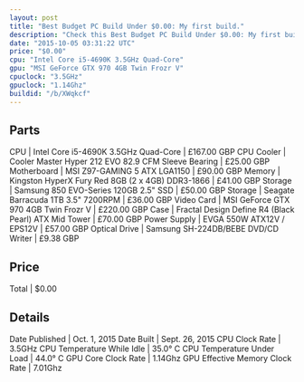 ```yaml
---
layout: post
title: "Best Budget PC Build Under $0.00: My first build."
description: "Check this Best Budget PC Build Under $0.00: My first build.. CPU: Intel Core i5-4690K 3.5GHz Quad-Core, CPU Cooler: Cooler Master Hyper 212 EVO 82.9 CFM Sleeve Bearing, M"
date: "2015-10-05 03:31:22 UTC"
price: "$0.00"
cpu: "Intel Core i5-4690K 3.5GHz Quad-Core"
gpu: "MSI GeForce GTX 970 4GB Twin Frozr V"
cpuclock: "3.5GHz"
gpuclock: "1.14Ghz"
buildid: "/b/XWqkcf"
---
```


## Parts

CPU | Intel Core i5-4690K 3.5GHz Quad-Core | £167.00 GBP
CPU Cooler | Cooler Master Hyper 212 EVO 82.9 CFM Sleeve Bearing | £25.00 GBP
Motherboard | MSI Z97-GAMING 5 ATX LGA1150 | £90.00 GBP
Memory | Kingston HyperX Fury Red 8GB (2 x 4GB) DDR3-1866 | £41.00 GBP
Storage | Samsung 850 EVO-Series 120GB 2.5" SSD | £50.00 GBP
Storage | Seagate Barracuda 1TB 3.5" 7200RPM | £36.00 GBP
Video Card | MSI GeForce GTX 970 4GB Twin Frozr V | £220.00 GBP
Case | Fractal Design Define R4 (Black Pearl) ATX Mid Tower | £70.00 GBP
Power Supply | EVGA 550W ATX12V / EPS12V | £57.00 GBP
Optical Drive | Samsung SH-224DB/BEBE DVD/CD Writer | £9.38 GBP

## Price

Total | $0.00

## Details

Date Published | Oct. 1, 2015
Date Built | Sept. 26, 2015
CPU Clock Rate | 3.5GHz
CPU Temperature While Idle | 35.0° C
CPU Temperature Under Load | 44.0° C
GPU Core Clock Rate | 1.14Ghz
GPU Effective Memory Clock Rate | 7.01Ghz